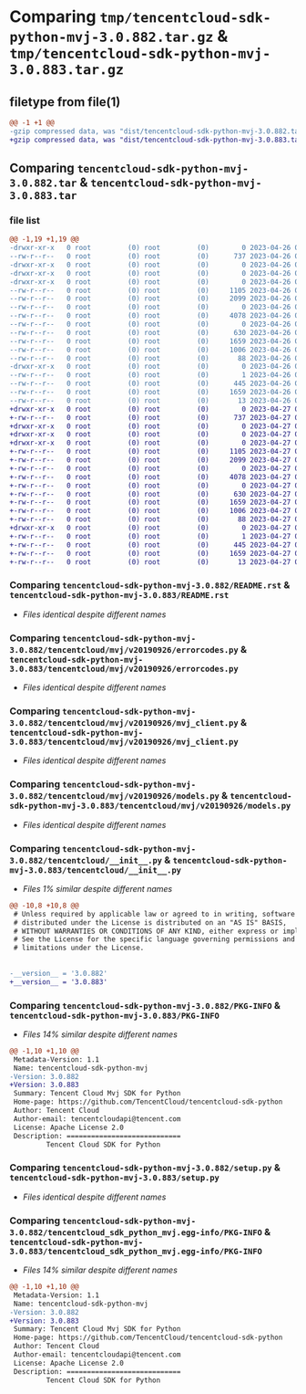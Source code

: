 # Comparing `tmp/tencentcloud-sdk-python-mvj-3.0.882.tar.gz` & `tmp/tencentcloud-sdk-python-mvj-3.0.883.tar.gz`

## filetype from file(1)

```diff
@@ -1 +1 @@
-gzip compressed data, was "dist/tencentcloud-sdk-python-mvj-3.0.882.tar", last modified: Wed Apr 26 03:39:30 2023, max compression
+gzip compressed data, was "dist/tencentcloud-sdk-python-mvj-3.0.883.tar", last modified: Thu Apr 27 00:41:34 2023, max compression
```

## Comparing `tencentcloud-sdk-python-mvj-3.0.882.tar` & `tencentcloud-sdk-python-mvj-3.0.883.tar`

### file list

```diff
@@ -1,19 +1,19 @@
-drwxr-xr-x   0 root         (0) root         (0)        0 2023-04-26 03:39:30.000000 tencentcloud-sdk-python-mvj-3.0.882/
--rw-r--r--   0 root         (0) root         (0)      737 2023-04-26 03:39:30.000000 tencentcloud-sdk-python-mvj-3.0.882/README.rst
-drwxr-xr-x   0 root         (0) root         (0)        0 2023-04-26 03:39:30.000000 tencentcloud-sdk-python-mvj-3.0.882/tencentcloud/
-drwxr-xr-x   0 root         (0) root         (0)        0 2023-04-26 03:39:30.000000 tencentcloud-sdk-python-mvj-3.0.882/tencentcloud/mvj/
-drwxr-xr-x   0 root         (0) root         (0)        0 2023-04-26 03:39:30.000000 tencentcloud-sdk-python-mvj-3.0.882/tencentcloud/mvj/v20190926/
--rw-r--r--   0 root         (0) root         (0)     1105 2023-04-26 03:39:30.000000 tencentcloud-sdk-python-mvj-3.0.882/tencentcloud/mvj/v20190926/errorcodes.py
--rw-r--r--   0 root         (0) root         (0)     2099 2023-04-26 03:39:30.000000 tencentcloud-sdk-python-mvj-3.0.882/tencentcloud/mvj/v20190926/mvj_client.py
--rw-r--r--   0 root         (0) root         (0)        0 2023-04-26 03:39:30.000000 tencentcloud-sdk-python-mvj-3.0.882/tencentcloud/mvj/v20190926/__init__.py
--rw-r--r--   0 root         (0) root         (0)     4078 2023-04-26 03:39:30.000000 tencentcloud-sdk-python-mvj-3.0.882/tencentcloud/mvj/v20190926/models.py
--rw-r--r--   0 root         (0) root         (0)        0 2023-04-26 03:39:30.000000 tencentcloud-sdk-python-mvj-3.0.882/tencentcloud/mvj/__init__.py
--rw-r--r--   0 root         (0) root         (0)      630 2023-04-26 03:39:30.000000 tencentcloud-sdk-python-mvj-3.0.882/tencentcloud/__init__.py
--rw-r--r--   0 root         (0) root         (0)     1659 2023-04-26 03:39:30.000000 tencentcloud-sdk-python-mvj-3.0.882/PKG-INFO
--rw-r--r--   0 root         (0) root         (0)     1006 2023-04-26 03:39:30.000000 tencentcloud-sdk-python-mvj-3.0.882/setup.py
--rw-r--r--   0 root         (0) root         (0)       88 2023-04-26 03:39:30.000000 tencentcloud-sdk-python-mvj-3.0.882/setup.cfg
-drwxr-xr-x   0 root         (0) root         (0)        0 2023-04-26 03:39:30.000000 tencentcloud-sdk-python-mvj-3.0.882/tencentcloud_sdk_python_mvj.egg-info/
--rw-r--r--   0 root         (0) root         (0)        1 2023-04-26 03:39:30.000000 tencentcloud-sdk-python-mvj-3.0.882/tencentcloud_sdk_python_mvj.egg-info/dependency_links.txt
--rw-r--r--   0 root         (0) root         (0)      445 2023-04-26 03:39:30.000000 tencentcloud-sdk-python-mvj-3.0.882/tencentcloud_sdk_python_mvj.egg-info/SOURCES.txt
--rw-r--r--   0 root         (0) root         (0)     1659 2023-04-26 03:39:30.000000 tencentcloud-sdk-python-mvj-3.0.882/tencentcloud_sdk_python_mvj.egg-info/PKG-INFO
--rw-r--r--   0 root         (0) root         (0)       13 2023-04-26 03:39:30.000000 tencentcloud-sdk-python-mvj-3.0.882/tencentcloud_sdk_python_mvj.egg-info/top_level.txt
+drwxr-xr-x   0 root         (0) root         (0)        0 2023-04-27 00:41:34.000000 tencentcloud-sdk-python-mvj-3.0.883/
+-rw-r--r--   0 root         (0) root         (0)      737 2023-04-27 00:41:34.000000 tencentcloud-sdk-python-mvj-3.0.883/README.rst
+drwxr-xr-x   0 root         (0) root         (0)        0 2023-04-27 00:41:34.000000 tencentcloud-sdk-python-mvj-3.0.883/tencentcloud/
+drwxr-xr-x   0 root         (0) root         (0)        0 2023-04-27 00:41:34.000000 tencentcloud-sdk-python-mvj-3.0.883/tencentcloud/mvj/
+drwxr-xr-x   0 root         (0) root         (0)        0 2023-04-27 00:41:34.000000 tencentcloud-sdk-python-mvj-3.0.883/tencentcloud/mvj/v20190926/
+-rw-r--r--   0 root         (0) root         (0)     1105 2023-04-27 00:41:34.000000 tencentcloud-sdk-python-mvj-3.0.883/tencentcloud/mvj/v20190926/errorcodes.py
+-rw-r--r--   0 root         (0) root         (0)     2099 2023-04-27 00:41:34.000000 tencentcloud-sdk-python-mvj-3.0.883/tencentcloud/mvj/v20190926/mvj_client.py
+-rw-r--r--   0 root         (0) root         (0)        0 2023-04-27 00:41:34.000000 tencentcloud-sdk-python-mvj-3.0.883/tencentcloud/mvj/v20190926/__init__.py
+-rw-r--r--   0 root         (0) root         (0)     4078 2023-04-27 00:41:34.000000 tencentcloud-sdk-python-mvj-3.0.883/tencentcloud/mvj/v20190926/models.py
+-rw-r--r--   0 root         (0) root         (0)        0 2023-04-27 00:41:34.000000 tencentcloud-sdk-python-mvj-3.0.883/tencentcloud/mvj/__init__.py
+-rw-r--r--   0 root         (0) root         (0)      630 2023-04-27 00:41:34.000000 tencentcloud-sdk-python-mvj-3.0.883/tencentcloud/__init__.py
+-rw-r--r--   0 root         (0) root         (0)     1659 2023-04-27 00:41:34.000000 tencentcloud-sdk-python-mvj-3.0.883/PKG-INFO
+-rw-r--r--   0 root         (0) root         (0)     1006 2023-04-27 00:41:34.000000 tencentcloud-sdk-python-mvj-3.0.883/setup.py
+-rw-r--r--   0 root         (0) root         (0)       88 2023-04-27 00:41:34.000000 tencentcloud-sdk-python-mvj-3.0.883/setup.cfg
+drwxr-xr-x   0 root         (0) root         (0)        0 2023-04-27 00:41:34.000000 tencentcloud-sdk-python-mvj-3.0.883/tencentcloud_sdk_python_mvj.egg-info/
+-rw-r--r--   0 root         (0) root         (0)        1 2023-04-27 00:41:34.000000 tencentcloud-sdk-python-mvj-3.0.883/tencentcloud_sdk_python_mvj.egg-info/dependency_links.txt
+-rw-r--r--   0 root         (0) root         (0)      445 2023-04-27 00:41:34.000000 tencentcloud-sdk-python-mvj-3.0.883/tencentcloud_sdk_python_mvj.egg-info/SOURCES.txt
+-rw-r--r--   0 root         (0) root         (0)     1659 2023-04-27 00:41:34.000000 tencentcloud-sdk-python-mvj-3.0.883/tencentcloud_sdk_python_mvj.egg-info/PKG-INFO
+-rw-r--r--   0 root         (0) root         (0)       13 2023-04-27 00:41:34.000000 tencentcloud-sdk-python-mvj-3.0.883/tencentcloud_sdk_python_mvj.egg-info/top_level.txt
```

### Comparing `tencentcloud-sdk-python-mvj-3.0.882/README.rst` & `tencentcloud-sdk-python-mvj-3.0.883/README.rst`

 * *Files identical despite different names*

### Comparing `tencentcloud-sdk-python-mvj-3.0.882/tencentcloud/mvj/v20190926/errorcodes.py` & `tencentcloud-sdk-python-mvj-3.0.883/tencentcloud/mvj/v20190926/errorcodes.py`

 * *Files identical despite different names*

### Comparing `tencentcloud-sdk-python-mvj-3.0.882/tencentcloud/mvj/v20190926/mvj_client.py` & `tencentcloud-sdk-python-mvj-3.0.883/tencentcloud/mvj/v20190926/mvj_client.py`

 * *Files identical despite different names*

### Comparing `tencentcloud-sdk-python-mvj-3.0.882/tencentcloud/mvj/v20190926/models.py` & `tencentcloud-sdk-python-mvj-3.0.883/tencentcloud/mvj/v20190926/models.py`

 * *Files identical despite different names*

### Comparing `tencentcloud-sdk-python-mvj-3.0.882/tencentcloud/__init__.py` & `tencentcloud-sdk-python-mvj-3.0.883/tencentcloud/__init__.py`

 * *Files 1% similar despite different names*

```diff
@@ -10,8 +10,8 @@
 # Unless required by applicable law or agreed to in writing, software
 # distributed under the License is distributed on an "AS IS" BASIS,
 # WITHOUT WARRANTIES OR CONDITIONS OF ANY KIND, either express or implied.
 # See the License for the specific language governing permissions and
 # limitations under the License.
 
 
-__version__ = '3.0.882'
+__version__ = '3.0.883'
```

### Comparing `tencentcloud-sdk-python-mvj-3.0.882/PKG-INFO` & `tencentcloud-sdk-python-mvj-3.0.883/PKG-INFO`

 * *Files 14% similar despite different names*

```diff
@@ -1,10 +1,10 @@
 Metadata-Version: 1.1
 Name: tencentcloud-sdk-python-mvj
-Version: 3.0.882
+Version: 3.0.883
 Summary: Tencent Cloud Mvj SDK for Python
 Home-page: https://github.com/TencentCloud/tencentcloud-sdk-python
 Author: Tencent Cloud
 Author-email: tencentcloudapi@tencent.com
 License: Apache License 2.0
 Description: ============================
         Tencent Cloud SDK for Python
```

### Comparing `tencentcloud-sdk-python-mvj-3.0.882/setup.py` & `tencentcloud-sdk-python-mvj-3.0.883/setup.py`

 * *Files identical despite different names*

### Comparing `tencentcloud-sdk-python-mvj-3.0.882/tencentcloud_sdk_python_mvj.egg-info/PKG-INFO` & `tencentcloud-sdk-python-mvj-3.0.883/tencentcloud_sdk_python_mvj.egg-info/PKG-INFO`

 * *Files 14% similar despite different names*

```diff
@@ -1,10 +1,10 @@
 Metadata-Version: 1.1
 Name: tencentcloud-sdk-python-mvj
-Version: 3.0.882
+Version: 3.0.883
 Summary: Tencent Cloud Mvj SDK for Python
 Home-page: https://github.com/TencentCloud/tencentcloud-sdk-python
 Author: Tencent Cloud
 Author-email: tencentcloudapi@tencent.com
 License: Apache License 2.0
 Description: ============================
         Tencent Cloud SDK for Python
```

